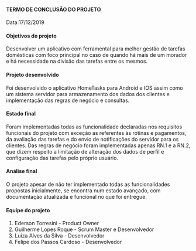 #### TERMO DE CONCLUSÃO DO PROJETO

Data:17/12/2019

#### Objetivos do projeto
Desenvolver um aplicativo com ferramental para melhor gestão de tarefas domésticas com foco principal no caso de quando há mais de um morador e há necessidade na divisão das tarefas entre os mesmos.

#### Projeto desenvolvido
Foi desenvolvido o aplicativo HomeTasks para Android e IOS assim como um sistema servidor para armazenamento dos dados dos clientes  e implementação das regras de negócio e consultas.

#### Estado final
Foram implementadas todas as funcionalidade declaradas nos requisitos funcionais do projeto com exceção as referentes às rotinas e pagamentos, da avaliação das tarefas e do envio de notificações do servidor para os clientes. 
Das regras de negócio foram implementadas apenas RN.1 e a RN.2, que dizem respeito a limitação de alteração dos dados de perfil e configuração das tarefas pelo próprio usuário.

#### Análise final
O projeto apesar de não ter implementado todas as funcionalidades propostas inicialmente, se encontra num estado avançado, com documentação atualizada e funcional no que foi entregue.

#### Equipe do projeto
1. Ederson Torresini - Product Owner 
2. Guilherme Lopes Roque - Scrum Master e Desenvolvedor 
3. Luiza Alves da Silva - Desenvolvedor 
4. Felipe dos Passos Cardoso - Desenvolvedor

